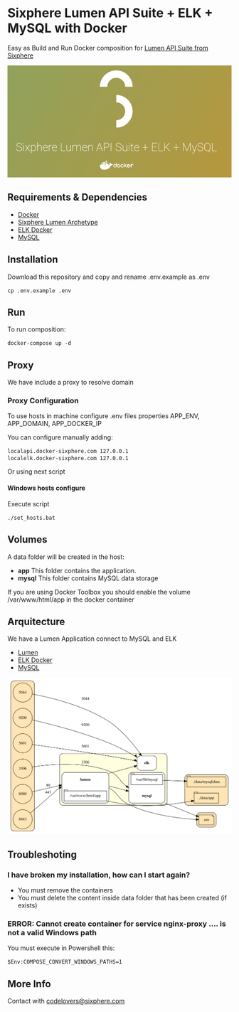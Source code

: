 # Sixphere Lumen API Suite + ELK + MySQL with Docker

Easy as Build and Run Docker composition for [Lumen API Suite from Sixphere](https://bitbucket.org/sixphere-team/lumen-api-suite)

![Docker](assets/img/overview.png?raw=true)

## Requirements & Dependencies

* [Docker](https://www.docker.com)
* [Sixphere Lumen Archetype](https://bitbucket.org/sixphere-team/lumen-api-suite)
* [ELK Docker](https://hub.docker.com/r/sebp/elk/)
* [MySQL](https://hub.docker.com/_/mysql/)

## Installation

Download this repository and copy and rename .env.example as .env
```
cp .env.example .env
```

## Run

To run composition:
```
docker-compose up -d
```

## Proxy

We have include a proxy to resolve domain

### Proxy Configuration
To use hosts in machine configure .env files properties APP_ENV, APP_DOMAIN, APP_DOCKER_IP

You can configure manually adding:
```
localapi.docker-sixphere.com 127.0.0.1
localelk.docker-sixphere.com 127.0.0.1
```

Or using next script

#### Windows hosts configure

Execute script
```
./set_hosts.bat
```

## Volumes

A data folder will be created in the host:

* **app** This folder contains the application.
* **mysql** This folder contains MySQL data storage

If you are using Docker Toolbox you should enable the volume /var/www/html/app in the docker container

## Arquitecture

We have a Lumen Application connect to MySQL and ELK

* [Lumen](https://bitbucket.org/sixphere-team/lumen-api-suite)
* [ELK Docker](https://hub.docker.com/r/sebp/elk/)
* [MySQL](https://hub.docker.com/_/mysql/)

![Arquitecture](assets/img/arquitecture.svg?raw=true)

## Troubleshoting

### I have broken my installation, how can I start again?

* You must remove the containers
* You must delete the content inside data folder that has been created (if exists)

### ERROR: Cannot create container for service nginx-proxy .... is not a valid Windows path

You must execute in Powershell this:

```
$Env:COMPOSE_CONVERT_WINDOWS_PATHS=1
```

## More Info
Contact with [codelovers@sixphere.com](mailto:codelovers@sixphere.com)
